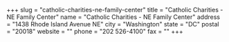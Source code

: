 +++
slug = "catholic-charities-ne-family-center"
title = "Catholic Charities - NE Family Center"
name = "Catholic Charities - NE Family Center"
address = "1438 Rhode Island Avenue NE"
city = "Washington"
state = "DC"
postal = "20018"
website = ""
phone = "202 526-4100"
fax = ""
+++
